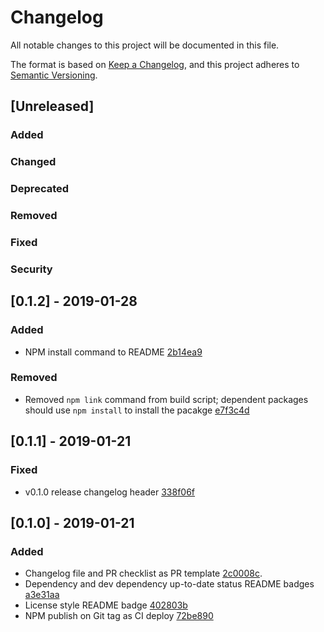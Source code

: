 # Changelog
All notable changes to this project will be documented in this file.

The format is based on [Keep a Changelog](https://keepachangelog.com/en/1.0.0/),
and this project adheres to [Semantic Versioning](https://semver.org/spec/v2.0.0.html).

## [Unreleased]
### Added
### Changed
### Deprecated
### Removed
### Fixed
### Security

## [0.1.2] - 2019-01-28
### Added
- NPM install command to README [2b14ea9](https://github.com/rcieoktgieke/react-ring-spinner/commit/2b14ea9602517b4cd26a01ea520af08de638020b)
### Removed
- Removed `npm link` command from build script; dependent packages should use `npm install` to install the pacakge [e7f3c4d](https://github.com/rcieoktgieke/react-ring-spinner/commit/e7f3c4d34371f15e4c327fb9272812681aba460c)

## [0.1.1] - 2019-01-21
### Fixed
- v0.1.0 release changelog header [338f06f](https://github.com/rcieoktgieke/react-ring-spinner/commit/338f06f163365cdffc9cb1464422e97ba8e72e71)

## [0.1.0] - 2019-01-21
### Added
- Changelog file and PR checklist as PR template [2c0008c](https://github.com/rcieoktgieke/react-ring-spinner/commit/2c0008c7f6f753a87e1e381a144059652dba6c1e).
- Dependency and dev dependency up-to-date status README badges [a3e31aa](https://github.com/rcieoktgieke/react-ring-spinner/commit/a3e31aa6999e9a5f027358660265962f102bcd17)
- License style README badge [402803b](https://github.com/rcieoktgieke/react-ring-spinner/commit/402803b71b6f89c18999d418ac813d1143859d07)
- NPM publish on Git tag as CI deploy [72be890](https://github.com/rcieoktgieke/react-ring-spinner/commit/72be8909156edb05716578dd9be696b41176e091)
